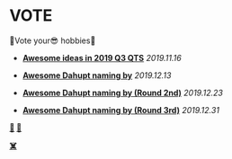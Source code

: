 # VOTE

🎉Vote your😎 hobbies🎉

+ **[Awesome ideas in 2019 Q3 QTS](https://github.com/EDITeam/VOTE/tree/1st)**  *2019.11.16*

+ **[Awesome Dahupt naming by](https://github.com/EDITeam/VOTE/tree/2nd)**  *2019.12.13*

+ **[Awesome Dahupt naming by (Round 2nd)](https://github.com/EDITeam/VOTE/tree/3rd)**  *2019.12.23*

+ **[Awesome Dahupt naming by (Round 3rd)](https://github.com/EDITeam/VOTE/tree/4th)**  *2019.12.31*

**[🏁](https://editeam.github.io/ 'Team\'s Blog') [🚩](https://haroldduan.github.io/ 'Author\'s Blog')**

**[☠️](#VOTE 'Go Top')**